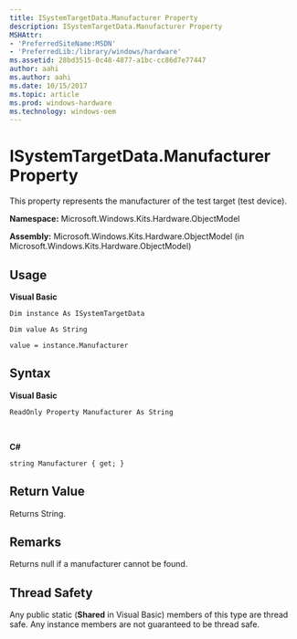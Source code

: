 ```yaml
---
title: ISystemTargetData.Manufacturer Property
description: ISystemTargetData.Manufacturer Property
MSHAttr:
- 'PreferredSiteName:MSDN'
- 'PreferredLib:/library/windows/hardware'
ms.assetid: 28bd3515-0c48-4877-a1bc-cc86d7e77447
author: aahi
ms.author: aahi
ms.date: 10/15/2017
ms.topic: article
ms.prod: windows-hardware
ms.technology: windows-oem
---
```


# ISystemTargetData.Manufacturer Property


This property represents the manufacturer of the test target (test device).

**Namespace:** Microsoft.Windows.Kits.Hardware.ObjectModel

**Assembly:** Microsoft.Windows.Kits.Hardware.ObjectModel (in Microsoft.Windows.Kits.Hardware.ObjectModel)

## <span id="Usage"></span><span id="usage"></span><span id="USAGE"></span>Usage


**Visual Basic**

`Dim instance As ISystemTargetData`

`Dim value As String`

`value = instance.Manufacturer`

## <span id="Syntax"></span><span id="syntax"></span><span id="SYNTAX"></span>Syntax


**Visual Basic**

`ReadOnly Property Manufacturer As String`

          

**C#**

`string Manufacturer { get; }`

## <span id="Return_Value"></span><span id="return_value"></span><span id="RETURN_VALUE"></span>Return Value


Returns String.

## <span id="Remarks"></span><span id="remarks"></span><span id="REMARKS"></span>Remarks


Returns null if a manufacturer cannot be found.

## <span id="Thread_Safety"></span><span id="thread_safety"></span><span id="THREAD_SAFETY"></span>Thread Safety


Any public static (**Shared** in Visual Basic) members of this type are thread safe. Any instance members are not guaranteed to be thread safe.

 

 






